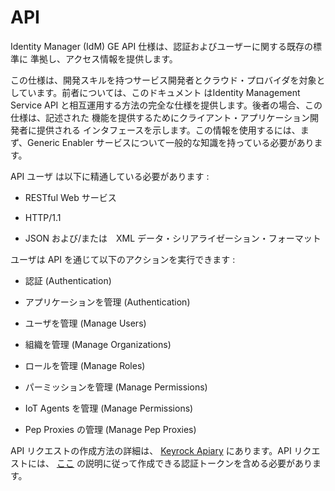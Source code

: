 # API

Identity Manager (IdM) GE API 仕様は、認証およびユーザーに関する既存の標準に
準拠し、アクセス情報を提供します。

この仕様は、開発スキルを持つサービス開発者とクラウド・プロバイダを対象と
しています。前者については、このドキュメント はIdentity Management Service API
と相互運用する方法の完全な仕様を提供します。後者の場合、この仕様は、記述された
機能を提供するためにクライアント・アプリケーション開発者に提供される
インタフェースを示します。この情報を使用するには、まず、Generic Enabler
サービスについて一般的な知識を持っている必要があります。

API ユーザ は以下に精通している必要があります :

-   RESTful Web サービス

-   HTTP/1.1

-   JSON および/または　XML データ・シリアライゼーション・フォーマット

ユーザは API を通じて以下のアクションを実行できます :

-   認証 (Authentication)

-   アプリケーションを管理 (Authentication)

-   ユーザを管理 (Manage Users)

-   組織を管理 (Manage Organizations)

-   ロールを管理 (Manage Roles)

-   パーミッションを管理 (Manage Permissions)

-   IoT Agents を管理 (Manage Permissions)

-   Pep Proxies の管理 (Manage Pep Proxies)

API リクエストの作成方法の詳細は、
[Keyrock Apiary](https://keyrock.docs.apiary.io/)
にあります。API リクエストには、
[ここ](https://keyrock.docs.apiary.io/#reference/keyrock-api/authentication)
の説明に従って作成できる認証トークンを含める必要があります。
